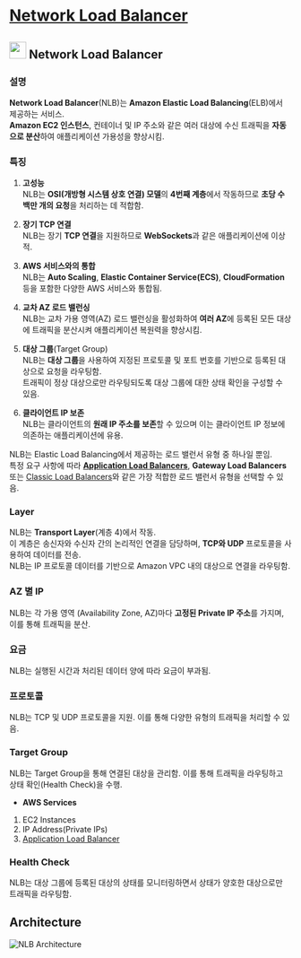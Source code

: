 # [Network Load Balancer](https://docs.aws.amazon.com/elasticloadbalancing/latest/network/introduction.html)

## <img src = "https://github.com/LeeWooJung/AWS-SAA-C03/assets/31682438/9be75430-b203-4add-b571-8148af569286" width = "30" height = "30"> Network Load Balancer    

### 설명

**Network Load Balancer**(NLB)는 **Amazon Elastic Load Balancing**(ELB)에서 제공하는 서비스.  
**Amazon EC2 인스턴스**, 컨테이너 및 IP 주소와 같은 여러 대상에 수신 트래픽을 **자동으로 분산**하여 애플리케이션 가용성을 향상시킴. 

### 특징

1. **고성능**  
NLB는 **OSI(개방형 시스템 상호 연결) ​​모델**의 **4번째 계층**에서 작동하므로 **초당 수백만 개의 요청**을 처리하는 데 적합함.

2. **장기 TCP 연결**  
NLB는 장기 **TCP 연결**을 지원하므로 **WebSockets**과 같은 애플리케이션에 이상적.

3. **AWS 서비스와의 통합**  
NLB는 **Auto Scaling**, **Elastic Container Service(ECS)**, **CloudFormation** 등을 포함한 다양한 AWS 서비스와 통합됨.

4. **교차 AZ 로드 밸런싱**  
NLB는 교차 가용 영역(AZ) 로드 밸런싱을 활성화하여 **여러 AZ**에 등록된 모든 대상에 트래픽을 분산시켜 애플리케이션 복원력을 향상시킴.

5. **대상 그룹**(Target Group)  
NLB는 **대상 그룹**을 사용하여 지정된 프로토콜 및 포트 번호를 기반으로 등록된 대상으로 요청을 라우팅함.  
트래픽이 정상 대상으로만 라우팅되도록 대상 그룹에 대한 상태 확인을 구성할 수 있음.

6. **클라이언트 IP 보존**  
NLB는 클라이언트의 **원래 IP 주소를 보존**할 수 있으며 이는 클라이언트 IP 정보에 의존하는 애플리케이션에 유용.

NLB는 Elastic Load Balancing에서 제공하는 로드 밸런서 유형 중 하나일 뿐임.  
특정 요구 사항에 따라 **[Application Load Balancers](https://github.com/LeeWooJung/AWS-SAA-C03/tree/main/5.%20Network/5-2.%20Load%20Balancer/5-2-2.%20Application%20Load%20Balancer)**, **Gateway Load Balancers** 또는 [Classic Load Balancers](https://github.com/LeeWooJung/AWS-SAA-C03/tree/main/5.%20Network/5-2.%20Load%20Balancer/5-2-1.%20Classic%20Load%20Balancer(deprecated))와 같은 가장 적합한 로드 밸런서 유형을 선택할 수 있음.

### Layer

NLB는 **Transport Layer**(계층 4)에서 작동.  
이 계층은 송신자와 수신자 간의 논리적인 연결을 담당하며, **TCP와 UDP** 프로토콜을 사용하여 데이터를 전송.  
NLB는 IP 프로토콜 데이터를 기반으로 Amazon VPC 내의 대상으로 연결을 라우팅함.

### AZ 별 IP
NLB는 각 가용 영역 (Availability Zone, AZ)마다 **고정된 Private IP 주소**를 가지며, 이를 통해 트래픽을 분산.

### 요금
NLB는 실행된 시간과 처리된 데이터 양에 따라 요금이 부과됨.

### 프로토콜
NLB는 TCP 및 UDP 프로토콜을 지원. 이를 통해 다양한 유형의 트래픽을 처리할 수 있음.

### Target Group
NLB는 Target Group을 통해 연결된 대상을 관리함. 이를 통해 트래픽을 라우팅하고 상태 확인(Health Check)을 수행.

* **AWS Services**  
1. EC2 Instances
2. IP Address(Private IPs)
3. [Application Load Balancer](https://github.com/LeeWooJung/AWS-SAA-C03/tree/main/5.%20Network/5-2.%20Load%20Balancer/5-2-2.%20Application%20Load%20Balancer)

### Health Check
NLB는 대상 그룹에 등록된 대상의 상태를 모니터링하면서 상태가 양호한 대상으로만 트래픽을 라우팅함.

## Architecture

![NLB Architecture](https://github.com/LeeWooJung/AWS-SAA-C03/assets/31682438/10c2567c-704c-4365-820a-53149ba28dc4)